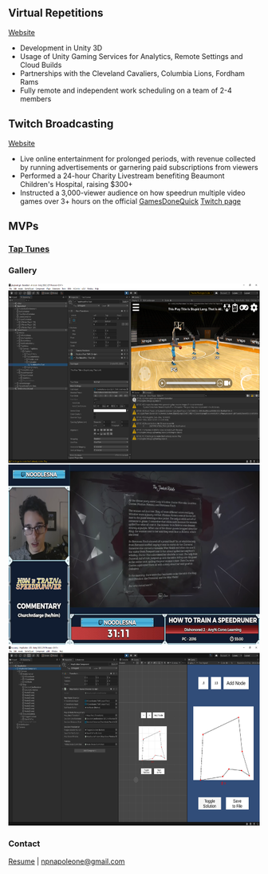 ## Virtual Repetitions
[Website](https://vreps.us)
- Development in Unity 3D
- Usage of Unity Gaming Services for Analytics, Remote Settings and Cloud Builds
- Partnerships with the Cleveland Cavaliers, Columbia Lions, Fordham Rams
- Fully remote and independent work scheduling on a team of 2-4 members

## Twitch Broadcasting
[Website](https://twitch.tv/NoodlesNA)
- Live online entertainment for prolonged periods, with revenue collected by running advertisements or garnering paid subscriptions from viewers
- Performed a 24-hour Charity Livestream benefiting Beaumont Children's Hospital, raising $300+
- Instructed a 3,000-viewer audience on how speedrun multiple video games over 3+ hours on the official [GamesDoneQuick](https://gamesdonequick.com/) [Twitch page](https://www.twitch.tv/gamesdonequick)

## MVPs
### [Tap Tunes](http://npnapoleone.github.io/tap-tunes/)

### Gallery
<img src="vreps_sc.png" width=640 height=360 alt="UI dev and assessment"><img src="twitch_sc.png" width=640 height=360 alt="Teaching Dishonored 2 to 3k viewers"><img src="tsp_sc.png" width=640 height=360 alt="Custom scene for map building">

### Contact
<a href="Resume 2022.pdf">Resume</a> | <npnapoleone@gmail.com>
